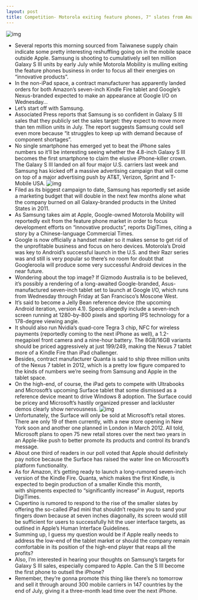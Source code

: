 ```yaml
---
layout: post
title: Competition- Motorola exiting feature phones, 7" slates from Amazon, Google loom
---
```

![img](http://media.idownloadblog.com/wp-content/uploads/2012/06/Google-Nexus-tablet-Gizmodo-Australia.jpg)
* Several reports this morning sourced from Taiwanese supply chain indicate some pretty interesting reshuffling going on in the mobile space outside Apple. Samsung is shooting to cumulatively sell ten million Galaxy S III units by early July while Motorola Mobility is mulling exiting the feature phones business in order to focus all their energies on “innovative products”.
* In the non-iPad space, a contract manufacturer has apparently landed orders for both Amazon’s seven-inch Kindle Fire tablet and Google’s Nexus-branded expected to make an appearance at Google I/O on Wednesday…
* Let’s start off with Samsung.
* Associated Press reports that Samsung is so confident in Galaxy S III sales that they publicly set the sales target: they expect to move more than ten million units in July. The report suggests Samsung could sell even more because “it struggles to keep up with demand because of component shortages”.
* No single smartphone has emerged yet to beat the iPhone sales numbers so it’ll be interesting seeing whether the 4.8-inch Galaxy S III becomes the first smartphone to claim the elusive iPhone-killer crown. The Galaxy S III landed on all four major U.S. carriers last week and Samsung has kicked off a massive advertising campaign that will come on top of a major advertising push by AT&T, Verizon, Sprint and T-Mobile USA.
![img](http://media.idownloadblog.com/wp-content/uploads/2012/06/Samsung-Galaxy-S-III-two-up-front-back-white.jpeg)
* Filed as its biggest campaign to date, Samsung has reportedly set aside a marketing budget that will double in the next few months alone what the company burned on all Galaxy-branded products in the United States in 2011.
* As Samsung takes aim at Apple, Google-owned Motorola Mobility will reportedly exit from the feature phone market in order to focus development efforts on “innovative products”, reports DigiTimes, citing a story by a Chinese-language Commercial Times.
* Google is now officially a handset maker so it makes sense to get rid of the unprofitable business and focus on hero devices. Motorola’s Droid was key to Android’s successful launch in the U.S. and their Razr series was and still is very popular so there’s no room for doubt that Googleroola will produce some very successful Android devices in the near future.
* Wondering about the top image? If Gizmodo Australia is to be believed, it’s possibly a rendering of a long-awaited Google-branded, Asus-manufactured seven-inch tablet set to launch at Google I/O, which runs from Wednesday through Friday at San Francisco’s Moscone West.
* It’s said to become a Jelly Bean reference device (the upcoming Android iteration, version 4.1). Specs allegedly include a seven-inch screen running at 1280-by-800 pixels and sporting IPS technology for a 178-degree viewing angle.
* It should also run Nvidia’s quad-core Tegra 3 chip, NFC for wireless payments (reportedly coming to the next iPhone as well), a 1.2-megapixel front camera and a nine-hour battery. The 8GB/16GB variants should be priced aggressively at just $199/$249, making the Nexus 7 tablet more of a Kindle Fire than iPad challenger.
* Besides, contract manufacturer Quanta is said to ship three million units of the Nexus 7 tablet in 2012, which is a pretty low figure compared to the kinds of numbers we’re seeing from Samsung and Apple in the tablet space.
* On the high-end, of course, the iPad gets to compete with Ultrabooks and Microsoft’s upcoming Surface tablet that some dismissed as a reference device meant to drive Windows 8 adoption. The Surface could be pricey and Microsoft’s hastily organized presser and lackluster demos clearly show nervousness.
![img](http://media.idownloadblog.com/wp-content/uploads/2012/06/surface.jpg)
* Unfortunately, the Surface will only be sold at Microsoft’s retail stores. There are only 19 of them currently, with a new store opening in New York soon and another one planned in London in March 2012. All told, Microsoft plans to open 75 new retail stores over the next two years in an Apple-like push to better promote its products and control its brand’s message.
* About one third of readers in our poll voted that Apple should definitely pay notice because the Surface has raised the water line on Microsoft’s platform functionality.
* As for Amazon, it’s getting ready to launch a long-rumored seven-inch version of the Kindle Fire. Quanta, which makes the first Kindle, is expected to begin production of a smaller Kindle this month, with shipments expected to “significantly increase” in August, reports DigiTimes.
* Cupertino is rumored to respond to the rise of the smaller slates by offering the so-called iPad mini that shouldn’t require you to sand your fingers down because at seven inches diagonally, its screen would still be sufficient for users to successfully hit the user interface targets, as outlined in Apple’s Human Interface Guidelines.
* Summing up, I guess my question would be if Apple really needs to address the low-end of the tablet market or should the company remain comfortable in its position of the high-end player that reaps all the profits?
* Also, I’m interested in hearing your thoughts on Samsung’s targets for Galaxy S III sales, especially compared to Apple. Can the S III become the first phone to outsell the iPhone?
* Remember, they’re gonna promote this thing like there’s no tomorrow and sell it through around 300 mobile carriers in 147 countries by the end of July, giving it a three-month lead time over the next iPhone.

